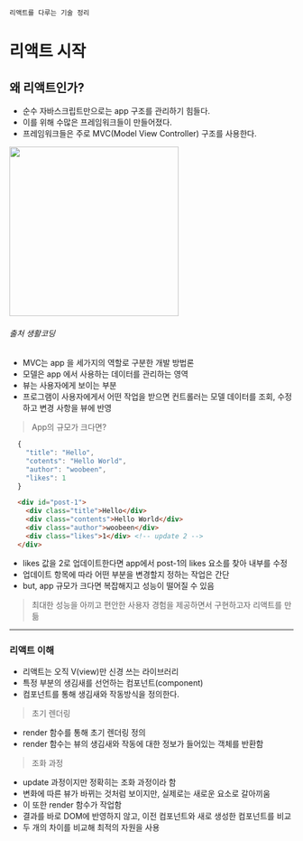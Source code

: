 ```
리액트를 다루는 기술 정리
```
# 리액트 시작
## 왜 리액트인가?
* 순수 자바스크립트만으로는 app 구조를 관리하기 힘들다.
* 이를 위해 수많은 프레임워크들이 만들어졌다.
* 프레임워크들은 주로 MVC(Model View Controller) 구조를 사용한다.
<div>
<img src="https://user-images.githubusercontent.com/52212226/102311524-5f43b980-3fb0-11eb-9add-2ac5c7503b8a.PNG" width="300"> 
</div>

###### 출처 생활코딩

* MVC는 app 을 세가지의 역할로 구분한 개발 방법론
* 모델은 app 에서 사용하는 데이터를 관리하는 영역
* 뷰는 사용자에게 보이는 부분
* 프로그램이 사용자에게서 어떤 작업을 받으면 컨트롤러는 모델 데이터를 조회, 수정하고 변경 사항을 뷰에 반영

> App의 규모가 크다면?
```javascript
  {
    "title": "Hello",
    "cotents": "Hello World",
    "author": "woobeen",
    "likes": 1
  }
```
```html
  <div id="post-1">
    <div class="title">Hello</div>
    <div class="contents">Hello World</div>
    <div class="author">woobeen</div>
    <div class="likes">1</div> <!-- update 2 -->
  </div>
```
* likes 값을 2로 업데이트한다면 app에서 post-1의 likes 요소를 찾아 내부를 수정
* 업데이트 항목에 따라 어떤 부분을 변경할지 정하는 작업은 간단
* but, app 규모가 크다면 복잡해지고 성능이 떨어질 수 있음 

> 최대한 성능을 아끼고 편안한 사용자 경험을 제공하면서 구현하고자 리액트를 만듦
------------------------
### 리액트 이해
* 리액트는 오직 V(view)만 신경 쓰는 라이브러리
* 특정 부분의 생김새를 선언하는 컴포넌트(component)
* 컴포넌트를 통해 생김새와 작동방식을 정의한다.

> 초기 렌더링
* render 함수를 통해 초기 렌더링 정의
* render 함수는 뷰의 생김새와 작동에 대한 정보가 들어있는 객체를 반환함

> 조화 과정
* update 과정이지만 정확히는 조화 과정이라 함
* 변화에 따른 뷰가 바뀌는 것처럼 보이지만, 실제로는 새로운 요소로 갈아끼움
* 이 또한 render 함수가 작업함
* 결과를 바로 DOM에 반영하지 않고, 이전 컴포넌트와 새로 생성한 컴포넌트를 비교
* 두 개의 차이를 비교해 최적의 자원을 사용
